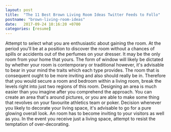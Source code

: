 ```yaml
---
layout: post
title:  "The 11 Best Brown Living Room Ideas Twitter Feeds to Follo"
postname: "brown-living-room-ideas"
date:   2017-09-24 10:16:20 +0700
categories: [resume]
---
```

Attempt to select what you are enthusiastic about gaining the room. At the period you'll be at a position to discover the room without a chances of spills or accidents out of the perfumes on your dresser. It may be the only room from your home that yours. The form of window will likely be dictated by whether your room is contemporary or traditional however, it's advisable to bear in your mind the traits which each type provides. The room that is consequent ought to be more inviting and also should really be in. Therefore that you would secure a room and bedroom within a living room, break the levels right into just two regions of this room. Designing an area is much easier than you imagine after you comprehend the approach. You can create an area that's around pictures, or you are able to make some thing that revolves on your favourite athletics team or poker. Decision whenever you likely to decorate your living space, it's advisable to go for a pure glowing overall look. An room has to become inviting to your visitors as well as you. In the event you receive just a living space, attempt to resist the temptation of over-decorating.
